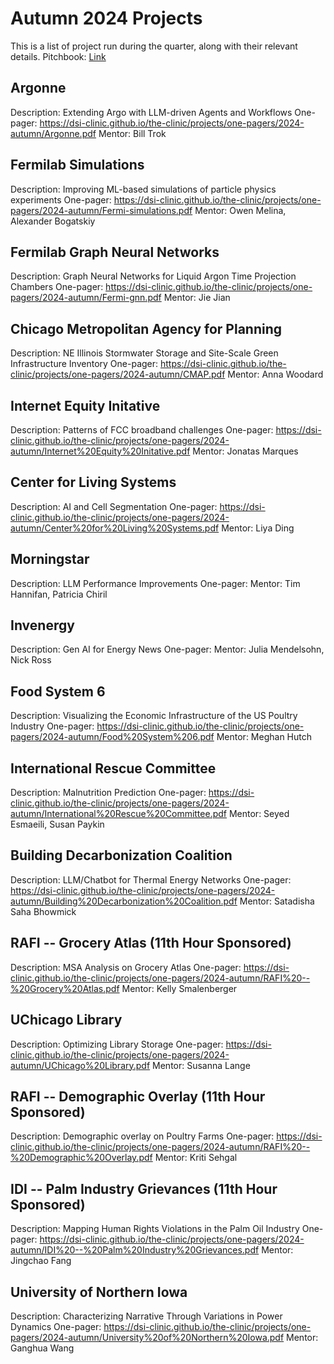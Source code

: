 # Autumn 2024 Projects
This is a list of project run during the quarter, along with their relevant details.
Pitchbook: [Link](./pitchbooks/2024-autumn-pitchbook.pdf)
## Argonne
Description: Extending Argo with LLM-driven Agents and Workflows
One-pager: https://dsi-clinic.github.io/the-clinic/projects/one-pagers/2024-autumn/Argonne.pdf
Mentor: Bill Trok

## Fermilab Simulations
Description: Improving ML-based simulations of particle physics experiments
One-pager: https://dsi-clinic.github.io/the-clinic/projects/one-pagers/2024-autumn/Fermi-simulations.pdf
Mentor: Owen Melina, Alexander Bogatskiy

## Fermilab Graph Neural Networks
Description: Graph Neural Networks for Liquid Argon Time Projection Chambers
One-pager: https://dsi-clinic.github.io/the-clinic/projects/one-pagers/2024-autumn/Fermi-gnn.pdf
Mentor: Jie Jian

## Chicago Metropolitan Agency for Planning
Description: NE Illinois Stormwater Storage and Site-Scale Green Infrastructure Inventory
One-pager: https://dsi-clinic.github.io/the-clinic/projects/one-pagers/2024-autumn/CMAP.pdf
Mentor: Anna Woodard

## Internet Equity Initative
Description: Patterns of FCC broadband challenges
One-pager: https://dsi-clinic.github.io/the-clinic/projects/one-pagers/2024-autumn/Internet%20Equity%20Initative.pdf
Mentor: Jonatas Marques

## Center for Living Systems
Description: AI and Cell Segmentation
One-pager: https://dsi-clinic.github.io/the-clinic/projects/one-pagers/2024-autumn/Center%20for%20Living%20Systems.pdf
Mentor: Liya Ding

## Morningstar
Description: LLM Performance Improvements
One-pager: 
Mentor: Tim Hannifan, Patricia Chiril

## Invenergy
Description: Gen AI for Energy News
One-pager: 
Mentor: Julia Mendelsohn, Nick Ross

## Food System 6
Description: Visualizing the Economic Infrastructure of the US Poultry Industry
One-pager: https://dsi-clinic.github.io/the-clinic/projects/one-pagers/2024-autumn/Food%20System%206.pdf
Mentor: Meghan Hutch

## International Rescue Committee
Description: Malnutrition Prediction
One-pager: https://dsi-clinic.github.io/the-clinic/projects/one-pagers/2024-autumn/International%20Rescue%20Committee.pdf
Mentor: Seyed Esmaeili, Susan Paykin

## Building Decarbonization Coalition
Description: LLM/Chatbot for Thermal Energy Networks
One-pager: https://dsi-clinic.github.io/the-clinic/projects/one-pagers/2024-autumn/Building%20Decarbonization%20Coalition.pdf
Mentor: Satadisha Saha Bhowmick

## RAFI -- Grocery Atlas (11th Hour Sponsored)
Description: MSA Analysis on Grocery Atlas
One-pager: https://dsi-clinic.github.io/the-clinic/projects/one-pagers/2024-autumn/RAFI%20--%20Grocery%20Atlas.pdf
Mentor: Kelly Smalenberger

## UChicago Library
Description: Optimizing Library Storage
One-pager: https://dsi-clinic.github.io/the-clinic/projects/one-pagers/2024-autumn/UChicago%20Library.pdf
Mentor: Susanna Lange

## RAFI -- Demographic Overlay (11th Hour Sponsored)
Description: Demographic overlay on Poultry Farms
One-pager: https://dsi-clinic.github.io/the-clinic/projects/one-pagers/2024-autumn/RAFI%20--%20Demographic%20Overlay.pdf
Mentor: Kriti Sehgal

## IDI -- Palm Industry Grievances (11th Hour Sponsored)
Description: Mapping Human Rights Violations in the Palm Oil Industry
One-pager: https://dsi-clinic.github.io/the-clinic/projects/one-pagers/2024-autumn/IDI%20--%20Palm%20Industry%20Grievances.pdf
Mentor: Jingchao Fang

## University of Northern Iowa
Description: Characterizing Narrative Through Variations in Power Dynamics
One-pager: https://dsi-clinic.github.io/the-clinic/projects/one-pagers/2024-autumn/University%20of%20Northern%20Iowa.pdf
Mentor: Ganghua Wang

